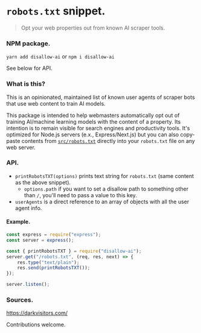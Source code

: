 # `robots.txt` snippet.
> Opt your web properties out from known AI scraper tools.

### NPM package.

`yarn add disallow-ai` or `npm i disallow-ai`

See below for API.

### What is this?
This is an opinionated, maintained list of known user agents of scraper bots that use web content to train AI models.

This package is intended to help webmasters automatically opt out of training AI/machine learning models with the content of a property. Its intention is to remain visible for search engines and productivity tools. It's optimized for Node.js servers (e.x., Express/Next.js) but you can also copy-paste contents from [`src/robots.txt`](/src/robots.txt) directly into your `robots.txt` file on any web server.


### API.
- `printRobotsTXT(options)` prints text string for `robots.txt` (same content as the above snippet).
    - `options.path` if you want to set a disallow path to something other than `/`, you'll need to pass a value to this key.
- `userAgents` is a direct reference to an array of objects with all the user agent info.

#### Example.
```javascript
const express = require("express");
const server = express();

const { printRobotsTXT } = require("disallow-ai");
server.get("/robots.txt", (req, res, next) => {
    res.type("text/plain");
    res.send(printRobotsTXT());
});

server.listen();

```

### Sources.
https://darkvisitors.com/

Contributions welcome.
